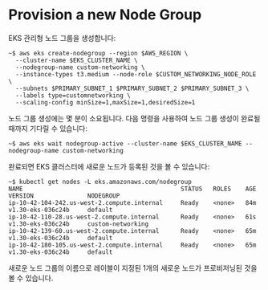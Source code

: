 # Provision a new Node Group

EKS 관리형 노드 그룹을 생성합니다:

```
~$ aws eks create-nodegroup --region $AWS_REGION \
  --cluster-name $EKS_CLUSTER_NAME \
  --nodegroup-name custom-networking \
  --instance-types t3.medium --node-role $CUSTOM_NETWORKING_NODE_ROLE \
  --subnets $PRIMARY_SUBNET_1 $PRIMARY_SUBNET_2 $PRIMARY_SUBNET_3 \
  --labels type=customnetworking \
  --scaling-config minSize=1,maxSize=1,desiredSize=1
```

노드 그룹 생성에는 몇 분이 소요됩니다. 다음 명령을 사용하여 노드 그룹 생성이 완료될 때까지 기다릴 수 있습니다:

```
~$ aws eks wait nodegroup-active --cluster-name $EKS_CLUSTER_NAME --nodegroup-name custom-networking
```

완료되면 EKS 클러스터에 새로운 노드가 등록된 것을 볼 수 있습니다:

```
~$ kubectl get nodes -L eks.amazonaws.com/nodegroup
NAME                                            STATUS   ROLES    AGE   VERSION               NODEGROUP
ip-10-42-104-242.us-west-2.compute.internal     Ready    <none>   84m   v1.30-eks-036c24b     default
ip-10-42-110-28.us-west-2.compute.internal      Ready    <none>   61s   v1.30-eks-036c24b     custom-networking
ip-10-42-139-60.us-west-2.compute.internal      Ready    <none>   65m   v1.30-eks-036c24b     default
ip-10-42-180-105.us-west-2.compute.internal     Ready    <none>   65m   v1.30-eks-036c24b     default
```



새로운 노드 그룹의 이름으로 레이블이 지정된 1개의 새로운 노드가 프로비저닝된 것을 볼 수 있습니다.
